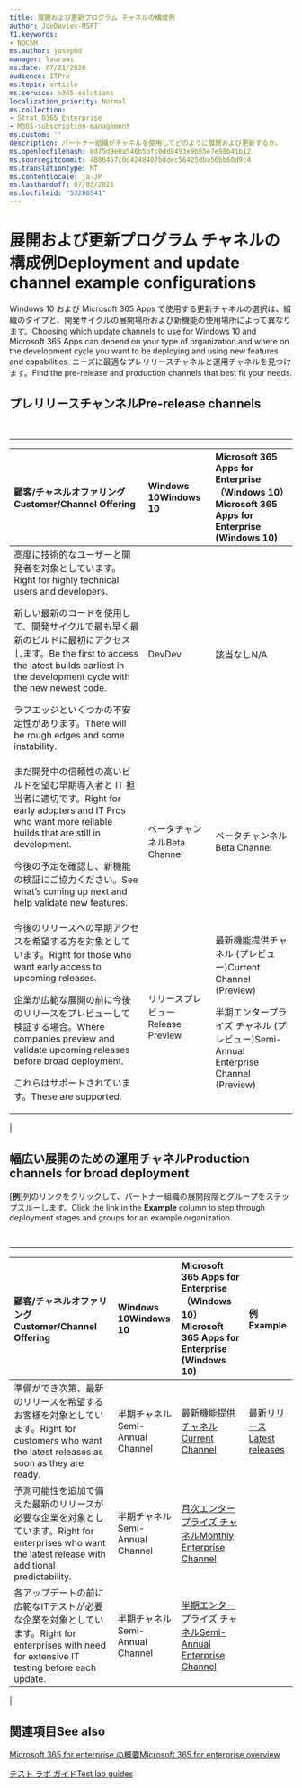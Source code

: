 ```yaml
---
title: 展開および更新プログラム チャネルの構成例
author: JoeDavies-MSFT
f1.keywords:
- NOCSH
ms.author: josephd
manager: laurawi
ms.date: 07/21/2020
audience: ITPro
ms.topic: article
ms.service: o365-solutions
localization_priority: Normal
ms.collection:
- Strat_O365_Enterprise
- M365-subscription-management
ms.custom: ''
description: パートナー組織がチャネルを使用してどのように展開および更新するか。
ms.openlocfilehash: 8d75d9e0a546b5bfc0dd8493e9b85e7e98b41b12
ms.sourcegitcommit: 4886457c0d4248407bddec56425dba50bb60d9c4
ms.translationtype: MT
ms.contentlocale: ja-JP
ms.lasthandoff: 07/03/2021
ms.locfileid: "53288541"
---
```

# <a name="deployment-and-update-channel-example-configurations"></a><span data-ttu-id="cbd75-103">展開および更新プログラム チャネルの構成例</span><span class="sxs-lookup"><span data-stu-id="cbd75-103">Deployment and update channel example configurations</span></span>

<span data-ttu-id="cbd75-104">Windows 10 および Microsoft 365 Apps で使用する更新チャネルの選択は、組織のタイプと、開発サイクルの展開場所および新機能の使用場所によって異なります。</span><span class="sxs-lookup"><span data-stu-id="cbd75-104">Choosing which update channels to use for Windows 10 and Microsoft 365 Apps can depend on your type of organization and where on the development cycle you want to be deploying and using new features and capabilities.</span></span> <span data-ttu-id="cbd75-105">ニーズに最適なプレリリースチャネルと運用チャネルを見つけます。</span><span class="sxs-lookup"><span data-stu-id="cbd75-105">Find the pre-release and production channels that best fit your needs.</span></span>

## <a name="pre-release-channels"></a><span data-ttu-id="cbd75-106">プレリリースチャンネル</span><span class="sxs-lookup"><span data-stu-id="cbd75-106">Pre-release channels</span></span>

<br>

****

|<span data-ttu-id="cbd75-107">顧客/チャネルオファリング</span><span class="sxs-lookup"><span data-stu-id="cbd75-107">Customer/Channel Offering</span></span>|<span data-ttu-id="cbd75-108">Windows 10</span><span class="sxs-lookup"><span data-stu-id="cbd75-108">Windows 10</span></span>|<span data-ttu-id="cbd75-109">Microsoft 365 Apps for Enterprise（Windows 10）</span><span class="sxs-lookup"><span data-stu-id="cbd75-109">Microsoft 365 Apps for Enterprise (Windows 10)</span></span>|
|:-------|:-------|:-----|
|<span data-ttu-id="cbd75-110">高度に技術的なユーザーと開発者を対象としています。</span><span class="sxs-lookup"><span data-stu-id="cbd75-110">Right for highly technical users and developers.</span></span> <p> <span data-ttu-id="cbd75-111">新しい最新のコードを使用して、開発サイクルで最も早く最新のビルドに最初にアクセスします。</span><span class="sxs-lookup"><span data-stu-id="cbd75-111">Be the first to access the latest builds earliest in the development cycle with the new newest code.</span></span> <p> <span data-ttu-id="cbd75-112">ラフエッジといくつかの不安定性があります。</span><span class="sxs-lookup"><span data-stu-id="cbd75-112">There will be rough edges and some instability.</span></span>|<span data-ttu-id="cbd75-113">Dev</span><span class="sxs-lookup"><span data-stu-id="cbd75-113">Dev</span></span>|<span data-ttu-id="cbd75-114">該当なし</span><span class="sxs-lookup"><span data-stu-id="cbd75-114">N/A</span></span>|
|<span data-ttu-id="cbd75-115">まだ開発中の信頼性の高いビルドを望む早期導入者と IT 担当者に適切です。</span><span class="sxs-lookup"><span data-stu-id="cbd75-115">Right for early adopters and IT Pros who want more reliable builds that are still in development.</span></span> <p> <span data-ttu-id="cbd75-116">今後の予定を確認し、新機能の検証にご協力ください。</span><span class="sxs-lookup"><span data-stu-id="cbd75-116">See what’s coming up next and help validate new features.</span></span>|<span data-ttu-id="cbd75-117">ベータチャンネル</span><span class="sxs-lookup"><span data-stu-id="cbd75-117">Beta Channel</span></span>|<span data-ttu-id="cbd75-118">ベータチャンネル</span><span class="sxs-lookup"><span data-stu-id="cbd75-118">Beta Channel</span></span>|
|<span data-ttu-id="cbd75-119">今後のリリースへの早期アクセスを希望する方を対象としています。</span><span class="sxs-lookup"><span data-stu-id="cbd75-119">Right for those who want early access to upcoming releases.</span></span> <p> <span data-ttu-id="cbd75-120">企業が広範な展開の前に今後のリリースをプレビューして検証する場合。</span><span class="sxs-lookup"><span data-stu-id="cbd75-120">Where companies preview and validate upcoming releases before broad deployment.</span></span> <p> <span data-ttu-id="cbd75-121">これらはサポートされています。</span><span class="sxs-lookup"><span data-stu-id="cbd75-121">These are supported.</span></span>|<span data-ttu-id="cbd75-122">リリースプレビュー</span><span class="sxs-lookup"><span data-stu-id="cbd75-122">Release Preview</span></span>|<span data-ttu-id="cbd75-123">最新機能提供チャネル (プレビュー)</span><span class="sxs-lookup"><span data-stu-id="cbd75-123">Current Channel (Preview)</span></span> <p> <span data-ttu-id="cbd75-124">半期エンタープライズ チャネル (プレビュー)</span><span class="sxs-lookup"><span data-stu-id="cbd75-124">Semi-Annual Enterprise Channel (Preview)</span></span>|
|

## <a name="production-channels-for-broad-deployment"></a><span data-ttu-id="cbd75-125">幅広い展開のための運用チャネル</span><span class="sxs-lookup"><span data-stu-id="cbd75-125">Production channels for broad deployment</span></span>

<span data-ttu-id="cbd75-126">[**例**]列のリンクをクリックして、パートナー組織の展開段階とグループをステップスルーします。</span><span class="sxs-lookup"><span data-stu-id="cbd75-126">Click the link in the **Example** column to step through deployment stages and groups for an example organization.</span></span>

<br>

****

|<span data-ttu-id="cbd75-127">顧客/チャネルオファリング</span><span class="sxs-lookup"><span data-stu-id="cbd75-127">Customer/Channel Offering</span></span>|<span data-ttu-id="cbd75-128">Windows 10</span><span class="sxs-lookup"><span data-stu-id="cbd75-128">Windows 10</span></span>|<span data-ttu-id="cbd75-129">Microsoft 365 Apps for Enterprise（Windows 10）</span><span class="sxs-lookup"><span data-stu-id="cbd75-129">Microsoft 365 Apps for Enterprise (Windows 10)</span></span>|<span data-ttu-id="cbd75-130">例</span><span class="sxs-lookup"><span data-stu-id="cbd75-130">Example</span></span>|
|:-------|:-------|:-----|:-------|
|<span data-ttu-id="cbd75-131">準備ができ次第、最新のリリースを希望するお客様を対象としています。</span><span class="sxs-lookup"><span data-stu-id="cbd75-131">Right for customers who want the latest releases as soon as they are ready.</span></span>|<span data-ttu-id="cbd75-132">半期チャネル</span><span class="sxs-lookup"><span data-stu-id="cbd75-132">Semi-Annual Channel</span></span>|[<span data-ttu-id="cbd75-133">最新機能提供チャネル</span><span class="sxs-lookup"><span data-stu-id="cbd75-133">Current Channel</span></span>](/deployoffice/overview-update-channels#current-channel-overview)|[<span data-ttu-id="cbd75-134">最新リリース</span><span class="sxs-lookup"><span data-stu-id="cbd75-134">Latest releases</span></span>](deploy-update-channels-examples-rapid-deploy.md)|
|<span data-ttu-id="cbd75-135">予測可能性を追加で備えた最新のリリースが必要な企業を対象としています。</span><span class="sxs-lookup"><span data-stu-id="cbd75-135">Right for enterprises who want the latest release with additional predictability.</span></span>|<span data-ttu-id="cbd75-136">半期チャネル</span><span class="sxs-lookup"><span data-stu-id="cbd75-136">Semi-Annual Channel</span></span>|[<span data-ttu-id="cbd75-137">月次エンタープライズ チャネル</span><span class="sxs-lookup"><span data-stu-id="cbd75-137">Monthly Enterprise Channel</span></span>](/deployoffice/overview-update-channels#monthly-enterprise-channel-overview)||
|<span data-ttu-id="cbd75-138">各アップデートの前に広範なITテストが必要な企業を対象としています。</span><span class="sxs-lookup"><span data-stu-id="cbd75-138">Right for enterprises with need for extensive IT testing before each update.</span></span>|<span data-ttu-id="cbd75-139">半期チャネル</span><span class="sxs-lookup"><span data-stu-id="cbd75-139">Semi-Annual Channel</span></span>|[<span data-ttu-id="cbd75-140">半期エンタープライズ チャネル</span><span class="sxs-lookup"><span data-stu-id="cbd75-140">Semi-Annual Enterprise Channel</span></span>](/deployoffice/overview-update-channels#semi-annual-enterprise-channel-overview)||
|

## <a name="see-also"></a><span data-ttu-id="cbd75-141">関連項目</span><span class="sxs-lookup"><span data-stu-id="cbd75-141">See also</span></span>

[<span data-ttu-id="cbd75-142">Microsoft 365 for enterprise の概要</span><span class="sxs-lookup"><span data-stu-id="cbd75-142">Microsoft 365 for enterprise overview</span></span>](microsoft-365-overview.md)

[<span data-ttu-id="cbd75-143">テスト ラボ ガイド</span><span class="sxs-lookup"><span data-stu-id="cbd75-143">Test lab guides</span></span>](m365-enterprise-test-lab-guides.md)